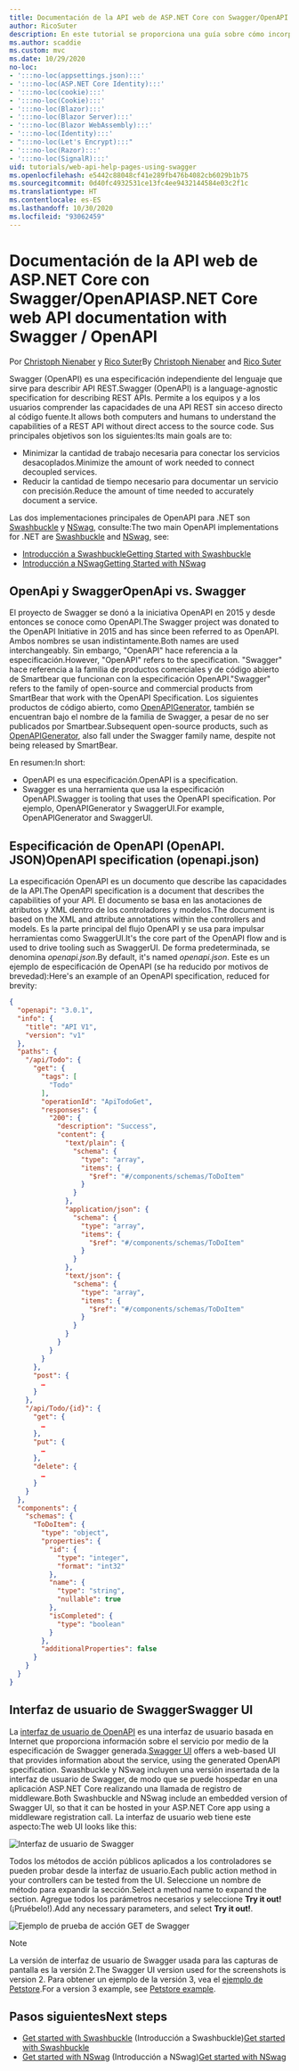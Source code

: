 ```yaml
---
title: Documentación de la API web de ASP.NET Core con Swagger/OpenAPI
author: RicoSuter
description: En este tutorial se proporciona una guía sobre cómo incorporar Swagger para generar documentación y páginas de ayuda para una aplicación de API web.
ms.author: scaddie
ms.custom: mvc
ms.date: 10/29/2020
no-loc:
- ':::no-loc(appsettings.json):::'
- ':::no-loc(ASP.NET Core Identity):::'
- ':::no-loc(cookie):::'
- ':::no-loc(Cookie):::'
- ':::no-loc(Blazor):::'
- ':::no-loc(Blazor Server):::'
- ':::no-loc(Blazor WebAssembly):::'
- ':::no-loc(Identity):::'
- ":::no-loc(Let's Encrypt):::"
- ':::no-loc(Razor):::'
- ':::no-loc(SignalR):::'
uid: tutorials/web-api-help-pages-using-swagger
ms.openlocfilehash: e5442c88048cf41e289fb476b4082cb6029b1b75
ms.sourcegitcommit: 0d40fc4932531ce13fc4ee9432144584e03c2f1c
ms.translationtype: HT
ms.contentlocale: es-ES
ms.lasthandoff: 10/30/2020
ms.locfileid: "93062459"
---
```

# <a name="aspnet-core-web-api-documentation-with-swagger--openapi"></a><span data-ttu-id="b7fb8-103">Documentación de la API web de ASP.NET Core con Swagger/OpenAPI</span><span class="sxs-lookup"><span data-stu-id="b7fb8-103">ASP.NET Core web API documentation with Swagger / OpenAPI</span></span>

<span data-ttu-id="b7fb8-104">Por [Christoph Nienaber](https://twitter.com/zuckerthoben) y [Rico Suter](https://blog.rsuter.com/)</span><span class="sxs-lookup"><span data-stu-id="b7fb8-104">By [Christoph Nienaber](https://twitter.com/zuckerthoben) and [Rico Suter](https://blog.rsuter.com/)</span></span>

<span data-ttu-id="b7fb8-105">Swagger (OpenAPI) es una especificación independiente del lenguaje que sirve para describir API REST.</span><span class="sxs-lookup"><span data-stu-id="b7fb8-105">Swagger (OpenAPI) is a language-agnostic specification for describing REST APIs.</span></span> <span data-ttu-id="b7fb8-106">Permite a los equipos y a los usuarios comprender las capacidades de una API REST sin acceso directo al código fuente.</span><span class="sxs-lookup"><span data-stu-id="b7fb8-106">It allows both computers and humans to understand the capabilities of a REST API without direct access to the source code.</span></span> <span data-ttu-id="b7fb8-107">Sus principales objetivos son los siguientes:</span><span class="sxs-lookup"><span data-stu-id="b7fb8-107">Its main goals are to:</span></span>

* <span data-ttu-id="b7fb8-108">Minimizar la cantidad de trabajo necesaria para conectar los servicios desacoplados.</span><span class="sxs-lookup"><span data-stu-id="b7fb8-108">Minimize the amount of work needed to connect decoupled services.</span></span>
* <span data-ttu-id="b7fb8-109">Reducir la cantidad de tiempo necesario para documentar un servicio con precisión.</span><span class="sxs-lookup"><span data-stu-id="b7fb8-109">Reduce the amount of time needed to accurately document a service.</span></span>

<span data-ttu-id="b7fb8-110">Las dos implementaciones principales de OpenAPI para .NET son [Swashbuckle](https://github.com/domaindrivendev/Swashbuckle.AspNetCore) y [NSwag](https://github.com/RicoSuter/NSwag), consulte:</span><span class="sxs-lookup"><span data-stu-id="b7fb8-110">The two main OpenAPI implementations for .NET are [Swashbuckle](https://github.com/domaindrivendev/Swashbuckle.AspNetCore) and [NSwag](https://github.com/RicoSuter/NSwag), see:</span></span>

* [<span data-ttu-id="b7fb8-111">Introducción a Swashbuckle</span><span class="sxs-lookup"><span data-stu-id="b7fb8-111">Getting Started with Swashbuckle</span></span>](xref:tutorials/get-started-with-swashbuckle)
* [<span data-ttu-id="b7fb8-112">Introducción a NSwag</span><span class="sxs-lookup"><span data-stu-id="b7fb8-112">Getting Started with NSwag</span></span>](xref:tutorials/get-started-with-nswag)

## <a name="openapi-vs-swagger"></a><span data-ttu-id="b7fb8-113">OpenApi y Swagger</span><span class="sxs-lookup"><span data-stu-id="b7fb8-113">OpenApi vs. Swagger</span></span>

<span data-ttu-id="b7fb8-114">El proyecto de Swagger se donó a la iniciativa OpenAPI en 2015 y desde entonces se conoce como OpenAPI.</span><span class="sxs-lookup"><span data-stu-id="b7fb8-114">The Swagger project was donated to the OpenAPI Initiative in 2015 and has since been referred to as OpenAPI.</span></span> <span data-ttu-id="b7fb8-115">Ambos nombres se usan indistintamente.</span><span class="sxs-lookup"><span data-stu-id="b7fb8-115">Both names are used interchangeably.</span></span> <span data-ttu-id="b7fb8-116">Sin embargo, "OpenAPI" hace referencia a la especificación.</span><span class="sxs-lookup"><span data-stu-id="b7fb8-116">However, "OpenAPI" refers to the specification.</span></span> <span data-ttu-id="b7fb8-117">"Swagger" hace referencia a la familia de productos comerciales y de código abierto de Smartbear que funcionan con la especificación OpenAPI.</span><span class="sxs-lookup"><span data-stu-id="b7fb8-117">"Swagger" refers to the family of open-source and commercial products from SmartBear that work with the OpenAPI Specification.</span></span> <span data-ttu-id="b7fb8-118">Los siguientes productos de código abierto, como [OpenAPIGenerator](https://github.com/OpenAPITools/openapi-generator), también se encuentran bajo el nombre de la familia de Swagger, a pesar de no ser publicados por Smartbear.</span><span class="sxs-lookup"><span data-stu-id="b7fb8-118">Subsequent open-source products, such as [OpenAPIGenerator](https://github.com/OpenAPITools/openapi-generator), also fall under the Swagger family name, despite not being released by SmartBear.</span></span>

<span data-ttu-id="b7fb8-119">En resumen:</span><span class="sxs-lookup"><span data-stu-id="b7fb8-119">In short:</span></span>

* <span data-ttu-id="b7fb8-120">OpenAPI es una especificación.</span><span class="sxs-lookup"><span data-stu-id="b7fb8-120">OpenAPI is a specification.</span></span>
* <span data-ttu-id="b7fb8-121">Swagger es una herramienta que usa la especificación OpenAPI.</span><span class="sxs-lookup"><span data-stu-id="b7fb8-121">Swagger is tooling that uses the OpenAPI specification.</span></span> <span data-ttu-id="b7fb8-122">Por ejemplo, OpenAPIGenerator y SwaggerUI.</span><span class="sxs-lookup"><span data-stu-id="b7fb8-122">For example, OpenAPIGenerator and SwaggerUI.</span></span>

## <a name="openapi-specification-openapijson"></a><span data-ttu-id="b7fb8-123">Especificación de OpenAPI (OpenAPI. JSON)</span><span class="sxs-lookup"><span data-stu-id="b7fb8-123">OpenAPI specification (openapi.json)</span></span>

<span data-ttu-id="b7fb8-124">La especificación OpenAPI es un documento que describe las capacidades de la API.</span><span class="sxs-lookup"><span data-stu-id="b7fb8-124">The OpenAPI specification is a document that describes the capabilities of your API.</span></span> <span data-ttu-id="b7fb8-125">El documento se basa en las anotaciones de atributos y XML dentro de los controladores y modelos.</span><span class="sxs-lookup"><span data-stu-id="b7fb8-125">The document is based on the XML and attribute annotations within the controllers and models.</span></span> <span data-ttu-id="b7fb8-126">Es la parte principal del flujo OpenAPI y se usa para impulsar herramientas como SwaggerUI.</span><span class="sxs-lookup"><span data-stu-id="b7fb8-126">It's the core part of the OpenAPI flow and is used to drive tooling such as SwaggerUI.</span></span> <span data-ttu-id="b7fb8-127">De forma predeterminada, se denomina *openapi.json*.</span><span class="sxs-lookup"><span data-stu-id="b7fb8-127">By default, it's named *openapi.json*.</span></span> <span data-ttu-id="b7fb8-128">Este es un ejemplo de especificación de OpenAPI (se ha reducido por motivos de brevedad):</span><span class="sxs-lookup"><span data-stu-id="b7fb8-128">Here's an example of an OpenAPI specification, reduced for brevity:</span></span>

```json
{
  "openapi": "3.0.1",
  "info": {
    "title": "API V1",
    "version": "v1"
  },
  "paths": {
    "/api/Todo": {
      "get": {
        "tags": [
          "Todo"
        ],
        "operationId": "ApiTodoGet",
        "responses": {
          "200": {
            "description": "Success",
            "content": {
              "text/plain": {
                "schema": {
                  "type": "array",
                  "items": {
                    "$ref": "#/components/schemas/ToDoItem"
                  }
                }
              },
              "application/json": {
                "schema": {
                  "type": "array",
                  "items": {
                    "$ref": "#/components/schemas/ToDoItem"
                  }
                }
              },
              "text/json": {
                "schema": {
                  "type": "array",
                  "items": {
                    "$ref": "#/components/schemas/ToDoItem"
                  }
                }
              }
            }
          }
        }
      },
      "post": {
        …
      }
    },
    "/api/Todo/{id}": {
      "get": {
        …
      },
      "put": {
        …
      },
      "delete": {
        …
      }
    }
  },
  "components": {
    "schemas": {
      "ToDoItem": {
        "type": "object",
        "properties": {
          "id": {
            "type": "integer",
            "format": "int32"
          },
          "name": {
            "type": "string",
            "nullable": true
          },
          "isCompleted": {
            "type": "boolean"
          }
        },
        "additionalProperties": false
      }
    }
  }
}
```

## <a name="swagger-ui"></a><span data-ttu-id="b7fb8-129">Interfaz de usuario de Swagger</span><span class="sxs-lookup"><span data-stu-id="b7fb8-129">Swagger UI</span></span>

<span data-ttu-id="b7fb8-130">La [interfaz de usuario de OpenAPI](https://swagger.io/swagger-ui/) es una interfaz de usuario basada en Internet que proporciona información sobre el servicio por medio de la especificación de Swagger generada.</span><span class="sxs-lookup"><span data-stu-id="b7fb8-130">[Swagger UI](https://swagger.io/swagger-ui/) offers a web-based UI that provides information about the service, using the generated OpenAPI specification.</span></span> <span data-ttu-id="b7fb8-131">Swashbuckle y NSwag incluyen una versión insertada de la interfaz de usuario de Swagger, de modo que se puede hospedar en una aplicación ASP.NET Core realizando una llamada de registro de middleware.</span><span class="sxs-lookup"><span data-stu-id="b7fb8-131">Both Swashbuckle and NSwag include an embedded version of Swagger UI, so that it can be hosted in your ASP.NET Core app using a middleware registration call.</span></span> <span data-ttu-id="b7fb8-132">La interfaz de usuario web tiene este aspecto:</span><span class="sxs-lookup"><span data-stu-id="b7fb8-132">The web UI looks like this:</span></span>

![Interfaz de usuario de Swagger](web-api-help-pages-using-swagger/_static/swagger-ui.png)

<span data-ttu-id="b7fb8-134">Todos los métodos de acción públicos aplicados a los controladores se pueden probar desde la interfaz de usuario.</span><span class="sxs-lookup"><span data-stu-id="b7fb8-134">Each public action method in your controllers can be tested from the UI.</span></span> <span data-ttu-id="b7fb8-135">Seleccione un nombre de método para expandir la sección.</span><span class="sxs-lookup"><span data-stu-id="b7fb8-135">Select a method name to expand the section.</span></span> <span data-ttu-id="b7fb8-136">Agregue todos los parámetros necesarios y seleccione **Try it out!** (¡Pruébelo!).</span><span class="sxs-lookup"><span data-stu-id="b7fb8-136">Add any necessary parameters, and select **Try it out!**.</span></span>

![Ejemplo de prueba de acción GET de Swagger](web-api-help-pages-using-swagger/_static/get-try-it-out.png)

> [!NOTE]
> <span data-ttu-id="b7fb8-138">La versión de interfaz de usuario de Swagger usada para las capturas de pantalla es la versión 2.</span><span class="sxs-lookup"><span data-stu-id="b7fb8-138">The Swagger UI version used for the screenshots is version 2.</span></span> <span data-ttu-id="b7fb8-139">Para obtener un ejemplo de la versión 3, vea el [ejemplo de Petstore](https://petstore.swagger.io/).</span><span class="sxs-lookup"><span data-stu-id="b7fb8-139">For a version 3 example, see [Petstore example](https://petstore.swagger.io/).</span></span>

## <a name="next-steps"></a><span data-ttu-id="b7fb8-140">Pasos siguientes</span><span class="sxs-lookup"><span data-stu-id="b7fb8-140">Next steps</span></span>

* <span data-ttu-id="b7fb8-141">[Get started with Swashbuckle](xref:tutorials/get-started-with-swashbuckle) (Introducción a Swashbuckle)</span><span class="sxs-lookup"><span data-stu-id="b7fb8-141">[Get started with Swashbuckle](xref:tutorials/get-started-with-swashbuckle)</span></span>
* <span data-ttu-id="b7fb8-142">[Get started with NSwag](xref:tutorials/get-started-with-nswag) (Introducción a NSwag)</span><span class="sxs-lookup"><span data-stu-id="b7fb8-142">[Get started with NSwag](xref:tutorials/get-started-with-nswag)</span></span>
